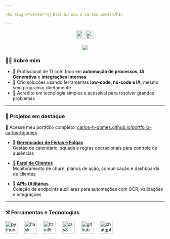 ```yaml
---

<h1 align="center">👋 Olá! Eu sou o Carlos Gomes</h1>

---
```


<div align="center">
  <a href="https://www.linkedin.com/in/carlos-he-gomes" target="_blank"><img src="https://img.shields.io/static/v1?message=LinkedIn&logo=linkedin&label=&color=0077B5&logoColor=white&labelColor=&style=for-the-badge" height="25" alt="LinkedIn Badge"/></a>
  <a href="https://carlos-h-gomes.github.io/portfolio-carlos-hgomes/" target="_blank"><img src="https://img.shields.io/badge/🌐 Meu%20Portfólio-0A66C2?style=for-the-badge" height="25" alt="Portfolio Badge"/></a>


</div>

<br/>

<div align="center">
  <img src="https://visitor-badge.laobi.icu/badge?page_id=carlos-h-gomes" />
</div>

### 👨‍💻 Sobre mim

- 💼 Profissional de TI com foco em **automação de processos**, **IA Generativa** e **integrações internas**  
- 🧠 Crio soluções usando ferramentas **low-code, no-code e IA**, mesmo sem programar diretamente  
- 🚀 Acredito em tecnologia simples e acessível para resolver grandes problemas

---

### 📌 Projetos em destaque

🔗 Acesse meu portfólio completo: [carlos-h-gomes.github.io/portfolio-carlos-hgomes](https://carlos-h-gomes.github.io/portfolio-carlos-hgomes/)

- **📆 [Gerenciador de Férias e Folgas](https://github.com/carlos-h-gomes/gerenciador_ferias)**  
  Gestão de calendário, squads e regras operacionais para controle de ausências

- **🚨 [Farol de Clientes](https://github.com/carlos-h-gomes/farol_cx)**  
  Monitoramento de churn, planos de ação, comunicação e dashboards de clientes

- **🧰 [APIs Utilitárias](https://github.com/carlos-h-gomes/apis_utilitarias)**  
  Coleção de endpoints auxiliares para automações com OCR, validações e integrações

---

### ⚒️ Ferramentas e Tecnologias

<div align="left">
  <img src="https://cdn.jsdelivr.net/gh/devicons/devicon/icons/python/python-original.svg" height="40" alt="python" />
  <img width="12" />
  <img src="https://cdn.jsdelivr.net/gh/devicons/devicon/icons/flask/flask-original.svg" height="40" alt="flask" />
  <img width="12" />
  <img src="https://cdn.jsdelivr.net/gh/devicons/devicon/icons/html5/html5-original.svg" height="40" alt="html5" />
  <img width="12" />
  <img src="https://cdn.jsdelivr.net/gh/devicons/devicon/icons/css3/css3-original.svg" height="40" alt="css3" />
  <img width="12" />
  <img src="https://cdn.jsdelivr.net/gh/devicons/devicon/icons/github/github-original.svg" height="40" alt="github" />
  <img width="12" />
  <img src="https://img.icons8.com/color/48/000000/chatgpt.png" height="40" alt="chatgpt" />
</div>


